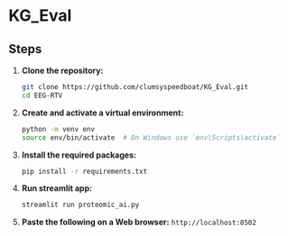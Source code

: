 # KG_Eval

## Steps

1. **Clone the repository:**
    ```bash
    git clone https://github.com/clumsyspeedboat/KG_Eval.git
    cd EEG-RTV
    ```

2. **Create and activate a virtual environment:**
    ```bash
    python -m venv env
    source env/bin/activate  # On Windows use `env\Scripts\activate`
    ```

3. **Install the required packages:**
    ```bash
    pip install -r requirements.txt
    ```
	
4. **Run streamlit app:**
    ```bash
    streamlit run proteomic_ai.py
    ```

5. **Paste the following on a Web browser:**
    `
    http://localhost:8502
    `